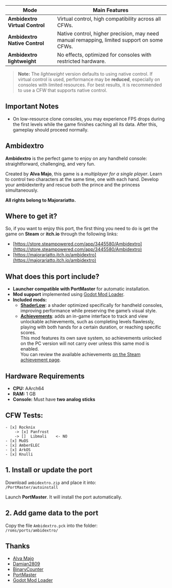 | Mode                        | Main Features                                                 |
|-----------------------------|---------------------------------------------------------------|
| **Ambidextro Virtual Control**            | Virtual control, high compatibility across all CFWs.         |
| **Ambidextro Native  Control**     | Native control, higher precision, may need manual remapping, limited support on some CFWs. |
| **Ambidextro lightweight**| No effects, optimized for consoles with restricted hardware.  |

> **Note:** The *lightweight* version defaults to using native control. If virtual control is used, performance may be **reduced**, especially on consoles with limited resources. For best results, it is recommended to use a CFW that supports native control.

## Important Notes

- On low-resource clone consoles, you may experience FPS drops during the first levels while the game finishes caching all its data. After this, gameplay should proceed normally.


## Ambidextro

**Ambidextro** is the perfect game to enjoy on any handheld console: straightforward, challenging, and very fun.

Created by **Alva Majo**, this game is a *multiplayer for a single player*. Learn to control two characters at the same time, one with each hand. Develop your ambidexterity and rescue both the prince and the princess simultaneously.

**All rights belong to Majorariatto.**

## Where to get it?

So, if you want to enjoy this port, the first thing you need to do is get the game on **Steam** or **itch.io** through the following links:  
- [https://store.steampowered.com/app/3445580/Ambidextro](https://store.steampowered.com/app/3445580/Ambidextro)  
- [https://majorariatto.itch.io/ambidextro](https://majorariatto.itch.io/ambidextro)

## What does this port include?

- **Launcher compatible with PortMaster** for automatic installation.  
- **Mod support** implemented using [Godot Mod Loader](https://github.com/GodotModding/godot-mod-loader).  
- **Included mods:**
  - [**ShaderLow**](mods): a shader optimized specifically for handheld consoles, improving performance while preserving the game’s visual style.
  - [**Achievements**](mods): adds an in-game interface to track and view unlockable achievements, such as completing levels flawlessly, playing with both hands for a certain duration, or reaching specific scores.  
    This mod features its own save system, so achievements unlocked on the PC version will not carry over unless this same mod is enabled.  
    You can review the available achievements [on the Steam achievement page](https://steamcommunity.com/stats/3445580/achievements).

## Hardware Requirements

- **CPU:** AArch64  
- **RAM:** 1 GB  
- **Console:** Must have **two analog sticks**

## CFW Tests:

~~~
- [x] Rocknix
    -> [x] Panfrost
    -> []  Libmali    <- NO
- [x] MuOS
- [x] AmberELEC
- [x] ArkOS
- [x] Knulli
~~~

## 1. Install or update the port

Download `ambidextro.zip` and place it into:  
`/PortMaster/autoinstall`

Launch **PortMaster**. It will install the port automatically.

## 2. Add game data to the port

Copy the file `Ambidextro.pck` into the folder:  
`/roms/ports/ambidextro/`

## Thanks

- [Alva Majo](https://www.majorariatto.com/)  
- [Damian2809](https://github.com/Damian2809)
- [BinaryCounter](https://github.com/binarycounter)
- [PortMaster](https://github.com/PortsMaster)  
- [Godot Mod Loader](https://github.com/GodotModding/godot-mod-loader)

